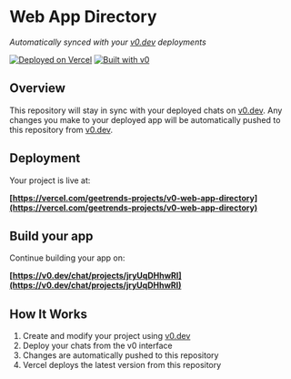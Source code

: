 # Web App Directory

*Automatically synced with your [v0.dev](https://v0.dev) deployments*

[![Deployed on Vercel](https://img.shields.io/badge/Deployed%20on-Vercel-black?style=for-the-badge&logo=vercel)](https://vercel.com/geetrends-projects/v0-web-app-directory)
[![Built with v0](https://img.shields.io/badge/Built%20with-v0.dev-black?style=for-the-badge)](https://v0.dev/chat/projects/jryUqDHhwRI)

## Overview

This repository will stay in sync with your deployed chats on [v0.dev](https://v0.dev).
Any changes you make to your deployed app will be automatically pushed to this repository from [v0.dev](https://v0.dev).

## Deployment

Your project is live at:

**[https://vercel.com/geetrends-projects/v0-web-app-directory](https://vercel.com/geetrends-projects/v0-web-app-directory)**

## Build your app

Continue building your app on:

**[https://v0.dev/chat/projects/jryUqDHhwRI](https://v0.dev/chat/projects/jryUqDHhwRI)**

## How It Works

1. Create and modify your project using [v0.dev](https://v0.dev)
2. Deploy your chats from the v0 interface
3. Changes are automatically pushed to this repository
4. Vercel deploys the latest version from this repository